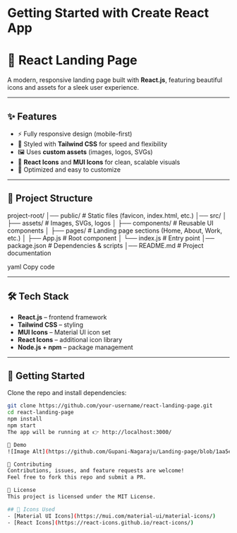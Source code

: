 # Getting Started with Create React App

# 🚀 React Landing Page  

A modern, responsive landing page built with **React.js**, featuring beautiful icons and assets for a sleek user experience.  

---

## ✨ Features
- ⚡ Fully responsive design (mobile-first)  
- 🎨 Styled with **Tailwind CSS** for speed and flexibility  
- 🖼️ Uses **custom assets** (images, logos, SVGs)  
- 🧩 **React Icons** and **MUI Icons** for clean, scalable visuals  
- 🚀 Optimized and easy to customize  

---

## 📂 Project Structure
project-root/
│── public/ # Static files (favicon, index.html, etc.)
│── src/
│ ├── assets/ # Images, SVGs, logos
│ ├── components/ # Reusable UI components
│ ├── pages/ # Landing page sections (Home, About, Work, etc.)
│ ├── App.js # Root component
│ └── index.js # Entry point
│── package.json # Dependencies & scripts
│── README.md # Project documentation

yaml
Copy code

---

## 🛠️ Tech Stack
- **React.js** – frontend framework  
- **Tailwind CSS** – styling  
- **MUI Icons** – Material UI icon set  
- **React Icons** – additional icon library  
- **Node.js + npm** – package management  

---

## 🚀 Getting Started

Clone the repo and install dependencies:

```bash
git clone https://github.com/your-username/react-landing-page.git
cd react-landing-page
npm install
npm start
The app will be running at 👉 http://localhost:3000/

📸 Demo
![Image Alt](https://github.com/Gupani-Nagaraju/Landing-page/blob/1aa5e2dbde24eae4c40bf46e474bbd7ba451dc0d/localhost_3000_.png)

🤝 Contributing
Contributions, issues, and feature requests are welcome!
Feel free to fork this repo and submit a PR.

📄 License
This project is licensed under the MIT License.

## 🎨 Icons Used
- [Material UI Icons](https://mui.com/material-ui/material-icons/)  
- [React Icons](https://react-icons.github.io/react-icons/)  

